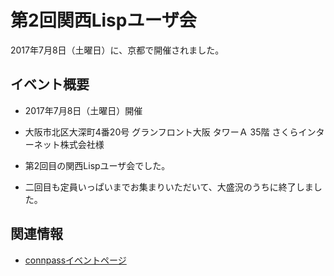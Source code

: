 # 第2回関西Lispユーザ会

2017年7月8日（土曜日）に、京都で開催されました。

## イベント概要

* 2017年7月8日（土曜日）開催
* 大阪市北区大深町4番20号 グランフロント大阪 タワーＡ 35階 さくらインターネット株式会社様

* 第2回目の関西Lispユーザ会でした。
* 二回目も定員いっぱいまでお集まりいただいて、大盛況のうちに終了しました。

## 関連情報
* [connpassイベントページ](https://kansai-lisp-useres.connpass.com/event/57849/)

